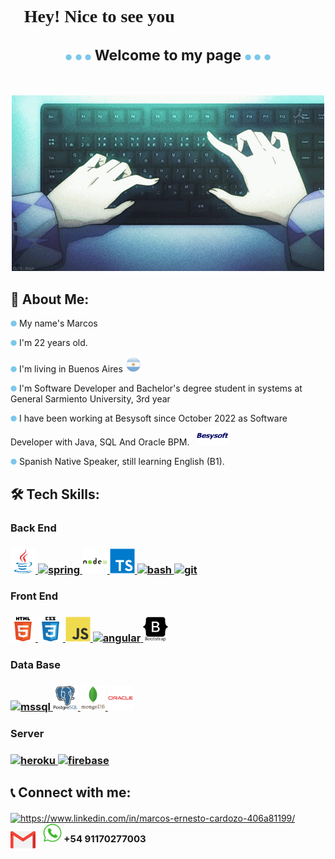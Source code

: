 <h1 style="font-weight: bold;font-family: Georgia, serif;">👋Hey! Nice to see you👋</h1>
<h2 align=center style="font-size:23px"><img style="width:10px"  src="imgs/sss.gif" ></img> <img style="width:10px"  src="imgs/sss.gif" ></img> <img style="width:10px"  src="imgs/sss.gif" ></img> Welcome to my page</img> <img style="width:10px"  src="imgs/sss.gif" ></img> <img style="width:10px"  src="imgs/sss.gif" ></img> <img style="width:10px"  src="imgs/sss.gif" ></img> </h1>
<br>

  <p align=center><img  src="imgs/com.gif"></p>




<h2 style="font-weight: bold;">🧑 About Me:</h2>
<p><img style="width:10px"  src="imgs/sss.gif" ></img> My name's Marcos</p>
<p><img style="width:10px"  src="imgs/sss.gif" ></img> I'm 22 years old. </p>
<p><img style="width:10px"  src="imgs/sss.gif" ></img>  I'm living in Buenos Aires <img style="width:25px" src="imgs/iconArg.png" ></img></p>

<p><img style="width:10px"  src="imgs/sss.gif" ></img>  I'm Software Developer and Bachelor's degree student in systems at General Sarmiento University, 3rd year</p>

<p><img style="width:10px"  src="imgs/sss.gif" ></img> I have been working at Besysoft since October 2022 as Software Developer with Java, SQL And Oracle BPM. &nbsp; <a href="https://www.besysoft.com/" ><img style="width:50px; height:30px; margin-top:5px" src="imgs/besy.png" ></img></a></p>

<p><img style="width:10px"  src="imgs/sss.gif" ></img> Spanish Native Speaker, still learning English (B1).</p>







<h2 style="font-weight: bold;" align="left">🛠️ Tech Skills:</h2>
<h3 style="font-weight: bold;" align="left">Back End<h3>
<a href="https://www.java.com" target="_blank" rel="noreferrer"> <img src="https://raw.githubusercontent.com/devicons/devicon/master/icons/java/java-original.svg" alt="java" width="40" height="40"/> </a> <a href="https://spring.io/" target="_blank" rel="noreferrer"> <img src="https://www.vectorlogo.zone/logos/springio/springio-icon.svg" alt="spring" width="40" height="40"/> </a> 
<a href="https://nodejs.org" target="_blank" rel="noreferrer"> <img src="https://raw.githubusercontent.com/devicons/devicon/master/icons/nodejs/nodejs-original-wordmark.svg" alt="nodejs" width="40" height="40"/> </a>
    <a href="https://www.typescriptlang.org/" target="_blank" rel="noreferrer"> <img src="https://raw.githubusercontent.com/devicons/devicon/master/icons/typescript/typescript-original.svg" alt="typescript" width="40" height="40"/> </a>
</a><a href="https://www.gnu.org/software/bash/" target="_blank" rel="noreferrer"> <img src="https://www.vectorlogo.zone/logos/gnu_bash/gnu_bash-icon.svg" alt="bash" width="40" height="40"/> </a> 
<a href="https://git-scm.com/" target="_blank" rel="noreferrer"> <img src="https://www.vectorlogo.zone/logos/git-scm/git-scm-icon.svg" alt="git" width="40" height="40"/></a>


<h3 style="font-weight: bold;" align="left">Front End<h3>
<a href="https://www.w3.org/html/" target="_blank" rel="noreferrer"> <img src="https://raw.githubusercontent.com/devicons/devicon/master/icons/html5/html5-original-wordmark.svg" alt="html5" width="40" height="40"/> </a>
 <a href="https://www.w3schools.com/css/" target="_blank" rel="noreferrer"> <img src="https://raw.githubusercontent.com/devicons/devicon/master/icons/css3/css3-original-wordmark.svg" alt="css3" width="40" height="40"/> </a>
 <a href="https://developer.mozilla.org/en-US/docs/Web/JavaScript" target="_blank" rel="noreferrer"> <img src="https://raw.githubusercontent.com/devicons/devicon/master/icons/javascript/javascript-original.svg" alt="javascript" width="40" height="40"/> </a>
 <a href="https://angular.io" target="_blank" rel="noreferrer"> <img src="https://angular.io/assets/images/logos/angular/angular.svg" alt="angular" width="40" height="40"/> </a>
<a href="https://getbootstrap.com" target="_blank" rel="noreferrer"> <img src="https://raw.githubusercontent.com/devicons/devicon/master/icons/bootstrap/bootstrap-plain-wordmark.svg" alt="bootstrap" width="40" height="40"/> </a> 
<h3 style="font-weight: bold;" align="left">Data Base<h3>
<a href="https://www.microsoft.com/en-us/sql-server" target="_blank" rel="noreferrer"> <img src="https://www.svgrepo.com/show/303229/microsoft-sql-server-logo.svg" alt="mssql" width="40" height="40"/> </a>  <a href="https://www.postgresql.org" target="_blank" rel="noreferrer"> <img src="https://raw.githubusercontent.com/devicons/devicon/master/icons/postgresql/postgresql-original-wordmark.svg" alt="postgresql" width="40" height="40"/> </a>
 <a href="https://www.mongodb.com/" target="_blank" rel="noreferrer"> <img src="https://raw.githubusercontent.com/devicons/devicon/master/icons/mongodb/mongodb-original-wordmark.svg" alt="mongodb" width="40" height="40"/> </a> <a href="https://www.oracle.com/" target="_blank" rel="noreferrer"> <img src="https://raw.githubusercontent.com/devicons/devicon/master/icons/oracle/oracle-original.svg" alt="oracle" width="40" height="40"/> </a>
<h3 style="font-weight: bold;" align="left">Server<h3>
 <a href="https://heroku.com" target="_blank" rel="noreferrer"> <img src="https://www.vectorlogo.zone/logos/heroku/heroku-icon.svg" alt="heroku" width="40" height="40"/> </a> 
<a href="https://firebase.google.com/" target="_blank" rel="noreferrer"> <img src="https://www.vectorlogo.zone/logos/firebase/firebase-icon.svg" alt="firebase" width="40" height="40"/> </a> 


<h2 style="font-weight: bold;" align="left">📞 Connect with me:</h2>
<p align="left">
<a href="https://www.linkedin.com/in/marcos-ernesto-cardozo-406a81199/" target="blank"><img align="center" src="https://raw.githubusercontent.com/rahuldkjain/github-profile-readme-generator/master/src/images/icons/Social/linked-in-alt.svg" alt="https://www.linkedin.com/in/marcos-ernesto-cardozo-406a81199/" height="30" width="40" /></a> &nbsp;
<a href="https://marcoscar2001@gmail.com" target="blank"><img align="center" src="imgs/gm.png" height="36" width="40" /></a>&nbsp; &nbsp;<span style="font-weight: bold; font-size:15px;" ><img style="width:30px" src="imgs/ws.png" ></img> +54 91170277003</span>
</p>


